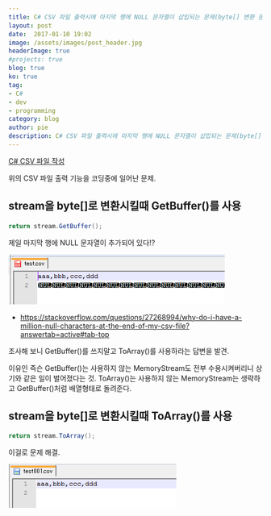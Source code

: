 ```yaml
---
title: C# CSV 파일 출력시에 마지막 행에 NULL 문자열이 삽입되는 문제(byte[] 변환 문제)
layout: post
date:  2017-01-10 19:02
image: /assets/images/post_header.jpg
headerImage: true
#projects: true
blog: true
ko: true
tag:
- C#
- dev
- programming
category: blog
author: pie
description: C# CSV 파일 출력시에 마지막 행에 NULL 문자열이 삽입되는 문제(byte[] 변환 문제)
---
```

[C# CSV 파일 작성](/entry/blog/0038/)

위의 CSV 파일 출력 기능을 코딩중에 일어난 문제.


## stream을 byte[]로 변환시킬때 GetBuffer()를 사용
```cs
return stream.GetBuffer();

```

제일 마지막 행에 NULL 문자열이 추가되어 있다!?

![0039-1](/assets/images/post/0039-1.png)


- https://stackoverflow.com/questions/27268994/why-do-i-have-a-million-null-characters-at-the-end-of-my-csv-file?answertab=active#tab-top

조사해 보니 GetBuffer()를 쓰지말고 ToArray()를 사용하라는 답변을 발견.

이유인 즉슨 GetBuffer()는 사용하지 않는 MemoryStream도 전부 수용시켜버리니 상기와 같은 일이 벌어졌다는 것.
ToArray()는 사용하지 않는 MemoryStream는 생략하고 GetBuffer()처럼 배열형태로 돌려준다.


## stream을 byte[]로 변환시킬때 ToArray()를 사용
```cs
return stream.ToArray();

```
이걸로 문제 해결.

![0039-2](/assets/images/post/0039-2.png)
